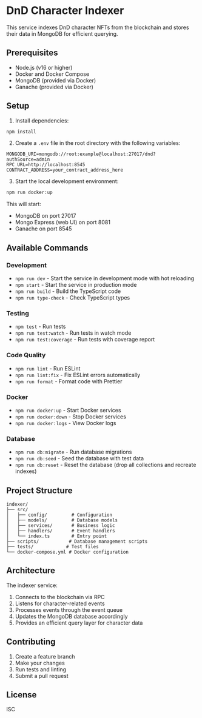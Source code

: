 # DnD Character Indexer

This service indexes DnD character NFTs from the blockchain and stores their data in MongoDB for efficient querying.

## Prerequisites

- Node.js (v16 or higher)
- Docker and Docker Compose
- MongoDB (provided via Docker)
- Ganache (provided via Docker)

## Setup

1. Install dependencies:
```bash
npm install
```

2. Create a `.env` file in the root directory with the following variables:
```env
MONGODB_URI=mongodb://root:example@localhost:27017/dnd?authSource=admin
RPC_URL=http://localhost:8545
CONTRACT_ADDRESS=your_contract_address_here
```

3. Start the local development environment:
```bash
npm run docker:up
```

This will start:
- MongoDB on port 27017
- Mongo Express (web UI) on port 8081
- Ganache on port 8545

## Available Commands

### Development
- `npm run dev` - Start the service in development mode with hot reloading
- `npm start` - Start the service in production mode
- `npm run build` - Build the TypeScript code
- `npm run type-check` - Check TypeScript types

### Testing
- `npm test` - Run tests
- `npm run test:watch` - Run tests in watch mode
- `npm run test:coverage` - Run tests with coverage report

### Code Quality
- `npm run lint` - Run ESLint
- `npm run lint:fix` - Fix ESLint errors automatically
- `npm run format` - Format code with Prettier

### Docker
- `npm run docker:up` - Start Docker services
- `npm run docker:down` - Stop Docker services
- `npm run docker:logs` - View Docker logs

### Database
- `npm run db:migrate` - Run database migrations
- `npm run db:seed` - Seed the database with test data
- `npm run db:reset` - Reset the database (drop all collections and recreate indexes)

## Project Structure

```
indexer/
├── src/
│   ├── config/         # Configuration
│   ├── models/         # Database models
│   ├── services/       # Business logic
│   ├── handlers/       # Event handlers
│   └── index.ts        # Entry point
├── scripts/           # Database management scripts
├── tests/            # Test files
└── docker-compose.yml # Docker configuration
```

## Architecture

The indexer service:
1. Connects to the blockchain via RPC
2. Listens for character-related events
3. Processes events through the event queue
4. Updates the MongoDB database accordingly
5. Provides an efficient query layer for character data

## Contributing

1. Create a feature branch
2. Make your changes
3. Run tests and linting
4. Submit a pull request

## License

ISC 